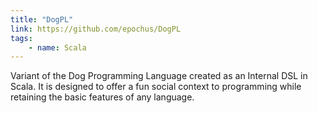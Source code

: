 ```yaml
---
title: "DogPL"
link: https://github.com/epochus/DogPL
tags:
    - name: Scala
---
```

Variant of the Dog Programming Language created as an Internal DSL in Scala. It is designed to offer a fun social context to programming while retaining the basic features of any language.